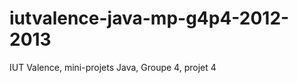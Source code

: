 iutvalence-java-mp-g4p4-2012-2013
=================================

IUT Valence, mini-projets Java, Groupe 4, projet 4